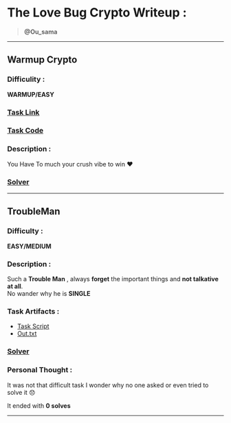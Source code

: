 # The Love Bug Crypto Writeup :
> **@Ou_sama**
<hr>

## **Warmup Crypto**

### Difficulity : 

**WARMUP/EASY**

### [Task Link](https://matchinglove.ctf.securinets.tn)
### [Task Code](./Warmup%20Crypto/task.py)

### Description :

You Have To much your crush vibe to win :heart: 

### [Solver](./Warmup%20Crypto/solver.ipynb)

<hr>

## T**roubleMan**

### Difficulty : 

**EASY/MEDIUM**

### Description :

Such a **Trouble Man** , always **forget** the important things and **not talkative at all**. <br>
No wander why he is **SINGLE**

### Task Artifacts :

* [Task Script](./TroubleMan/task.py)
* [Out.txt](./TroubleMan/out.txt)

### [Solver](./TroubleMan/solver.ipynb)

### Personal Thought :

It was not that difficult task I wonder why no one asked or even tried to solve it :disappointed:

It ended with **0 solves**

<hr>
